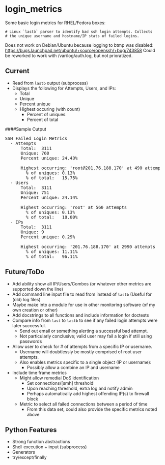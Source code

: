 login_metrics
=============

Some basic login metrics for RHEL/Fedora boxes:

```
# Linux `lastb` parser to identify bad ssh login attempts. Collects
# the unique username and hostname/IP stats of failed logins.
```

Does not work on Debian/Ubuntu because logging to btmp was disabled: https://bugs.launchpad.net/ubuntu/+source/openssh/+bug/743858
Could be reworked to work with /var/log/auth.log, but not prioratized.

Current
-------

- Read from `lastb` output (subprocess)
- Displays the following for Attempts, Users, and IPs:
  - Total
  - Unique
  - Percent unique
  - Highest occuring (with count)
    - Percent of uniques
    - Percent of total

####Sample Output

<pre>
SSH Failed Login Metrics
  - Attempts
      Total:  3111
      Unique: 760
      Percent unique: 24.43%

      Highest occurring: 'root@201.76.188.170' at 490 attempts
        % of uniques: 0.13%
        % of total:   15.75%
  - Users
      Total:  3111
      Unique: 751
      Percent unique: 24.14%

      Highest occurring: 'root' at 560 attempts
        % of uniques: 0.13%
        % of total:   18.00%
  - IPs
      Total:  3111
      Unique: 9
      Percent unique: 0.29%

      Highest occurring: '201.76.188.170' at 2990 attempts
        % of uniques: 11.11%
        % of total:   96.11%
</pre>

Future/ToDo
-----------

- Add ability show all IP/Users/Combos (or whatever other metrics are supported down the line)
- Add command line input file to read from instead of `lastb` (Useful for (old) log files)
- Maybe make into a module for use in other monitoring software (of my own creation or other)
- Add docstrings to all functions and include information for doctests
- Compare info from `last` to `lastb` to see if any failed login attempts were later successful.
  - Send out email or something alerting a successful bad attempt.
  - Not particularly conclusive; valid user may fail a login if still using passwords
- Allow user to check for # of attempts from a specific IP or username.
  - Username will doubtlessly be mostly comprised of root user attempts.
  - Also enables metrics specific to a single object (IP or username):
    - Possibly allow a combine an IP and username
- Include time frame metrics
  - Might allow remedial DoS identification
    - Set connections/[smh] threshold
    - Upon reaching threshold, extra log and notify admin
    - Perhaps automatically add highest offending IP(s) to firewall block
  - Metric to select all failed connections between a period of time
    - From this data set, could also provide the specific metrics noted above

Python Features
---------------

- Strong function abstractions
- Shell execution + input (subprocess)
- Generators
- try/except/finally
